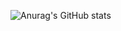 ![Anurag's GitHub stats](https://github-readme-stats.vercel.app/api?username=0ndori&hide=contribs,prs)
<!---
0ndori/0ndori is a ✨ special ✨ repository because its `README.md` (this file) appears on your GitHub profile.
You can click the Preview link to take a look at your changes.
--->
